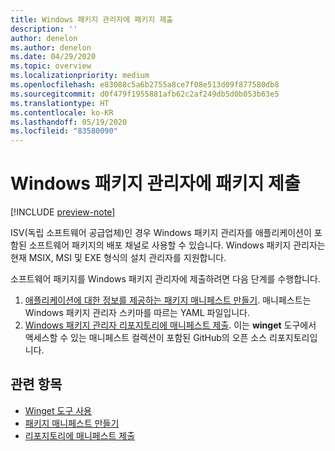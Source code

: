 ```yaml
---
title: Windows 패키지 관리자에 패키지 제출
description: ''
author: denelon
ms.author: denelon
ms.date: 04/29/2020
ms.topic: overview
ms.localizationpriority: medium
ms.openlocfilehash: e83088c5a6b2755a8ce7f08e513d09f877580db8
ms.sourcegitcommit: d0f479f1955881afb62c2af249db5d0b053b63e5
ms.translationtype: HT
ms.contentlocale: ko-KR
ms.lasthandoff: 05/19/2020
ms.locfileid: "83580090"
---
```

# <a name="submit-packages-to-windows-package-manager"></a>Windows 패키지 관리자에 패키지 제출

[!INCLUDE [preview-note](../../includes/package-manager-preview.md)]

ISV(독립 소프트웨어 공급업체)인 경우 Windows 패키지 관리자를 애플리케이션이 포함된 소프트웨어 패키지의 배포 채널로 사용할 수 있습니다. Windows 패키지 관리자는 현재 MSIX, MSI 및 EXE 형식의 설치 관리자를 지원합니다.

소프트웨어 패키지를 Windows 패키지 관리자에 제출하려면 다음 단계를 수행합니다.

1. [애플리케이션에 대한 정보를 제공하는 패키지 매니페스트 만들기](manifest.md). 매니페스트는 Windows 패키지 관리자 스키마를 따르는 YAML 파일입니다.
2. [Windows 패키지 관리자 리포지토리에 매니페스트 제출](repository.md). 이는 **winget** 도구에서 액세스할 수 있는 매니페스트 컬렉션이 포함된 GitHub의 오픈 소스 리포지토리입니다.

## <a name="related-topics"></a>관련 항목

* [Winget 도구 사용](../winget/index.md)
* [패키지 매니페스트 만들기](manifest.md)
* [리포지토리에 매니페스트 제출](repository.md)